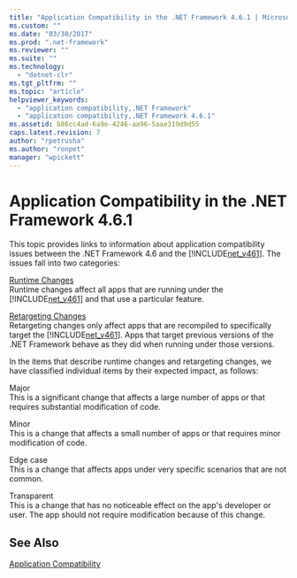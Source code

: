 ```yaml
---
title: "Application Compatibility in the .NET Framework 4.6.1 | Microsoft Docs"
ms.custom: ""
ms.date: "03/30/2017"
ms.prod: ".net-framework"
ms.reviewer: ""
ms.suite: ""
ms.technology: 
  - "dotnet-clr"
ms.tgt_pltfrm: ""
ms.topic: "article"
helpviewer_keywords: 
  - "application compatibility,.NET Framework"
  - "application compatibility,.NET Framework 4.6.1"
ms.assetid: b86cc4ad-6a9e-4246-aa96-5aae319d9d55
caps.latest.revision: 7
author: "rpetrusha"
ms.author: "ronpet"
manager: "wpickett"
---
```

# Application Compatibility in the .NET Framework 4.6.1
This topic provides links to information about application compatibility issues between the .NET Framework 4.6 and the [!INCLUDE[net_v461](../../../includes/net-v461-md.md)]. The issues fall into two categories:  
  
 [Runtime Changes](../../../docs/framework/migration-guide/runtime-changes-in-the-net-framework-4-6-1.md)  
 Runtime changes affect all apps that are running under the [!INCLUDE[net_v461](../../../includes/net-v461-md.md)] and that use a particular feature.  
  
 [Retargeting Changes](../../../docs/framework/migration-guide/retargeting-changes-in-the-net-framework-4-6-1.md)  
 Retargeting changes only affect apps that are recompiled to specifically target the [!INCLUDE[net_v461](../../../includes/net-v461-md.md)]. Apps that target previous versions of the .NET Framework behave as they did when running under those versions.  
  
 In the items that describe runtime changes and retargeting changes, we have classified individual items by their expected impact, as follows:  
  
 Major  
 This is a significant change that affects a large number of apps or that requires substantial modification of code.  
  
 Minor  
 This is a change that affects a small number of apps or that requires minor modification of code.  
  
 Edge case  
 This is a change that affects apps under very specific scenarios that are not common.  
  
 Transparent  
 This is a change that has no noticeable effect on the app's developer or user. The app should not require modification because of this change.  
  
## See Also  
 [Application Compatibility](../../../docs/framework/migration-guide/application-compatibility.md)